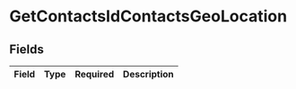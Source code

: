 # GetContactsIdContactsGeoLocation


## Fields

| Field       | Type        | Required    | Description |
| ----------- | ----------- | ----------- | ----------- |